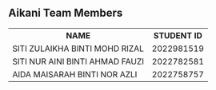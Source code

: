 <body>

<h2>Aikani Team Members</h2>

<table>
  <tr>
    <th>NAME</th>
    <th>STUDENT ID</th>
  </tr>
  <tr>
    <td>SITI ZULAIKHA BINTI MOHD RIZAL</td>
    <td>2022981519</td>
  </tr>
  <tr>
    <td>SITI NUR AINI BINTI AHMAD FAUZI</td>
    <td>2022782581</td>
  </tr>
  <tr>
    <td>AIDA MAISARAH BINTI NOR AZLI</td>
    <td>2022758757</td>
  </tr>

